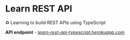 # Learn REST API
♻️ Learning to build REST APIs using TypeScript

**API endpoint** - *[learn-rest-api-typescript.herokuapp.com](https://learn-rest-api-typescript.herokuapp.com)*
